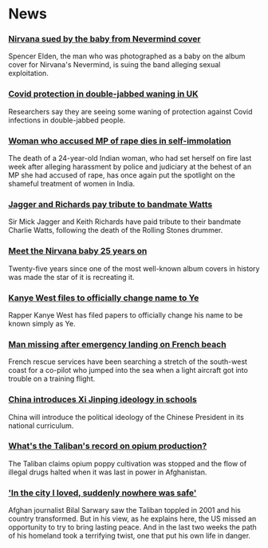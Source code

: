 # News
### [Nirvana sued by the baby from Nevermind cover](https://www.bbc.com/news/entertainment-arts-58327844)
Spencer Elden, the man who was photographed as a baby on the album cover for Nirvana's Nevermind, is suing the band alleging sexual exploitation.
### [Covid protection in double-jabbed waning in UK](https://www.bbc.com/news/health-58322882)
Researchers say they are seeing some waning of protection against Covid infections in double-jabbed people. 
### [Woman who accused MP of rape dies in self-immolation](https://www.bbc.com/news/world-asia-india-58328014)
The death of a 24-year-old Indian woman, who had set herself on fire last week after alleging harassment by police and judiciary at the behest of an MP she had accused of rape, has once again put the spotlight on the shameful treatment of women in India.
### [Jagger and Richards pay tribute to bandmate Watts](https://www.bbc.com/news/entertainment-arts-58325271)
Sir Mick Jagger and Keith Richards have paid tribute to their bandmate Charlie Watts, following the death of the Rolling Stones drummer.
### [Meet the Nirvana baby 25 years on](https://www.bbc.com/news/newsbeat-37478523)
Twenty-five years since one of the most well-known album covers in history was made the star of it is recreating it.
### [Kanye West files to officially change name to Ye](https://www.bbc.com/news/entertainment-arts-58328895)
Rapper Kanye West has filed papers to officially change his name to be known simply as Ye.
### [Man missing after emergency landing on French beach](https://www.bbc.com/news/world-europe-58329076)
French rescue services have been searching a stretch of the south-west coast for a co-pilot who jumped into the sea when a light aircraft got into trouble on a training flight.
### [China introduces Xi Jinping ideology in schools](https://www.bbc.com/news/world-asia-58301575)
China will introduce the political ideology of the Chinese President in its national curriculum.
### [What's the Taliban's record on opium production?](https://www.bbc.com/news/world-asia-58308494)
The Taliban claims opium poppy cultivation was stopped and the flow of illegal drugs halted when it was last in power in Afghanistan.
### ['In the city I loved, suddenly nowhere was safe'](https://www.bbc.com/news/world-south-asia-58071592)
Afghan journalist Bilal Sarwary saw the Taliban toppled in 2001 and his country transformed. But in his view, as he explains here, the US missed an opportunity to try to bring lasting peace. And in the last two weeks the path of his homeland took a terrifying twist, one that put his own life in danger.
